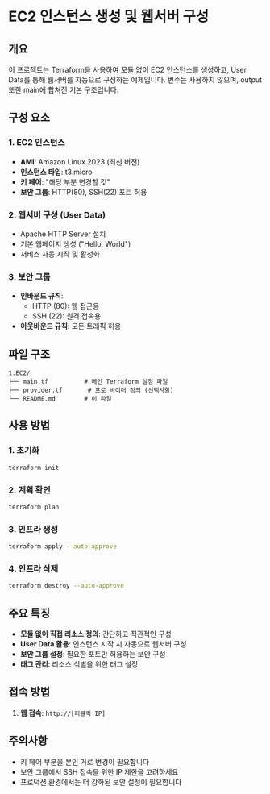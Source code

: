 # EC2 인스턴스 생성 및 웹서버 구성

## 개요
이 프로젝트는 Terraform을 사용하여 모듈 없이 EC2 인스턴스를 생성하고, User Data를 통해 웹서버를 자동으로 구성하는 예제입니다.
변수는 사용하지 않으며, output 또한 main에 합쳐진 기본 구조입니다.

## 구성 요소

### 1. EC2 인스턴스
- **AMI**: Amazon Linux 2023 (최신 버전)
- **인스턴스 타입**: t3.micro
- **키 페어**: "해당 부분 변경할 것"
- **보안 그룹**: HTTP(80), SSH(22) 포트 허용

### 2. 웹서버 구성 (User Data)
- Apache HTTP Server 설치
- 기본 웹페이지 생성 ("Hello, World")
- 서비스 자동 시작 및 활성화

### 3. 보안 그룹
- **인바운드 규칙**:
  - HTTP (80): 웹 접근용
  - SSH (22): 원격 접속용
- **아웃바운드 규칙**: 모든 트래픽 허용

## 파일 구조
```
1.EC2/
├── main.tf          # 메인 Terraform 설정 파일
├── provider.tf       # 프로 바이더 정의 (선택사항)
└── README.md        # 이 파일
```

## 사용 방법

### 1. 초기화
```bash
terraform init
```

### 2. 계획 확인
```bash
terraform plan
```

### 3. 인프라 생성
```bash
terraform apply --auto-approve
```

### 4. 인프라 삭제
```bash
terraform destroy --auto-approve
```

## 주요 특징
- **모듈 없이 직접 리소스 정의**: 간단하고 직관적인 구성
- **User Data 활용**: 인스턴스 시작 시 자동으로 웹서버 구성
- **보안 그룹 설정**: 필요한 포트만 허용하는 보안 구성
- **태그 관리**: 리소스 식별을 위한 태그 설정

## 접속 방법
1. **웹 접속**: `http://[퍼블릭 IP]`

## 주의사항
- 키 페어 부분을 본인 거로 변경이 필요합니다
- 보안 그룹에서 SSH 접속을 위한 IP 제한을 고려하세요
- 프로덕션 환경에서는 더 강화된 보안 설정이 필요합니다
